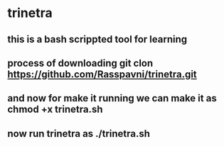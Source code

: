 # trinetra
## this is a bash scrippted tool for learning
## process of downloading git clon https://github.com/Rasspavni/trinetra.git
## and now for make it running we can make it as chmod +x trinetra.sh
## now run trinetra as ./trinetra.sh
